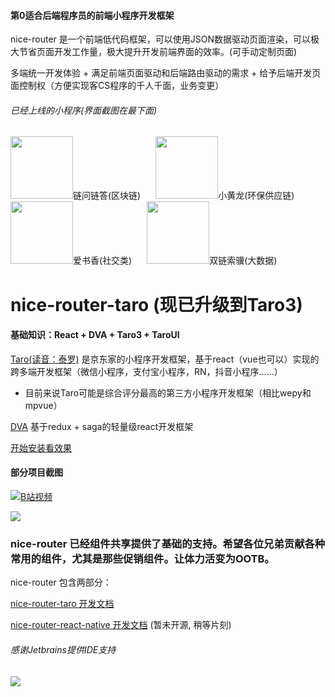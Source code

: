 #### 第0适合后端程序员的前端小程序开发框架
nice-router 是一个前端低代码框架，可以使用JSON数据驱动页面渲染，可以极大节省页面开发工作量，极大提升开发前端界面的效率。(可手动定制页面)

多端统一开发体验 + 满足前端页面驱动和后端路由驱动的需求 + 给予后端开发页面控制权（方便实现客CS程序的千人千面，业务变更）


###### 已经上线的小程序(界面截图在最下面)

<div>
  
  <img width='100px' height='100px' src='https://doublechain.oss-cn-hangzhou.aliyuncs.com/logo/chainqa-qr.jpg'/><span style='margin-right:20px'>链问链答(区块链)</span>
  <img width='100px' height='100px' src='https://doublechain.oss-cn-hangzhou.aliyuncs.com/logo/xiaohuanglong-qr.png'/><span style='margin-right:20px'>小黄龙(环保供应链)</span>
   <img width='100px' height='100px' src='https://doublechain.oss-cn-hangzhou.aliyuncs.com/logo/shuxiang-qr.png'/><span style='margin-right:20px'>爱书香(社交类)</span>
  <img width='100px' height='100px' src='https://doublechain.oss-cn-hangzhou.aliyuncs.com/logo/doublechain-qr.jpg'/><span style='margin-right:20px'>双链索骥(大数据)</span>
  
</div>



# nice-router-taro (现已升级到Taro3)

#### 基础知识：React + DVA + Taro3 + TaroUI

[Taro(读音：泰罗)](https://github.com/NervJS/taro) 是京东家的小程序开发框架，基于react（vue也可以）实现的跨多端开发框架（微信小程序，支付宝小程序，RN，抖音小程序......）

- 目前来说Taro可能是综合评分最高的第三方小程序开发框架（相比wepy和mpvue）

[DVA](https://github.com/dvajs/dva) 基于redux + saga的轻量级react开发框架


[开始安装看效果](/docs/README.md)



#### 部分项目截图

[![B站视频](https://nice-router.oss-cn-chengdu.aliyuncs.com/docs/video-image.png)](https://www.bilibili.com/video/BV1F5411b74Q)

<div>
  <img src='http://img13.360buyimg.com/img/jfs/t1/112451/27/7969/1164755/5ec76253E3c56630a/b26b11c83f7062a1.png.webp'/>
</div>

### nice-router 已经组件共享提供了基础的支持。希望各位兄弟贡献各种常用的组件，尤其是那些促销组件。让体力活变为OOTB。

nice-router 包含两部分：


[nice-router-taro 开发文档](https://github.com/kala888/nice-router-taro/blob/master/docs/README.md)

[nice-router-react-native 开发文档](https://github.com/kala888/nice-router) (暂未开源, 稍等片刻)

###### 感谢Jetbrains提供IDE支持

[![](https://github.com/kala888/nice-router-taro/blob/master/docs/assets/jetbrains.svg)](https://www.jetbrains.com)
